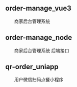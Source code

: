 ## order-manage_vue3

&emsp;&emsp;商家后台管理系统

## order-manage_node

&emsp;&emsp;商家后台管理系统 后端接口

## qr-order_uniapp

&emsp;&emsp;用户微信扫码点餐小程序
